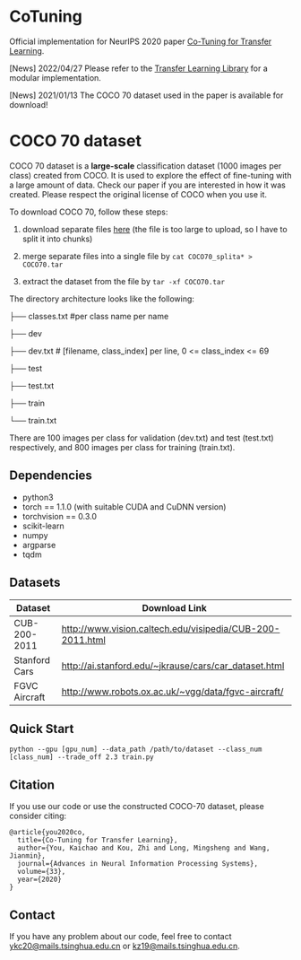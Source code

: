# CoTuning
Official implementation for NeurIPS 2020 paper [Co-Tuning for Transfer Learning](https://proceedings.neurips.cc//paper/2020/file/c8067ad1937f728f51288b3eb986afaa-Paper.pdf).

[News] 2022/04/27 Please refer to the [Transfer Learning Library](https://github.com/thuml/Transfer-Learning-Library/blob/master/talib/finetune/co_tuning.py) for a modular implementation.

[News] 2021/01/13 The COCO 70 dataset used in the paper is available for download! 

# COCO 70 dataset

COCO 70 dataset is a **large-scale** classification dataset (1000 images per class) created from COCO. It is used to explore the effect of fine-tuning with a large amount of data. Check our paper if you are interested in how it was created. Please respect the original license of COCO when you use it.

To download COCO 70, follow these steps:

1. download separate files [here](https://cloud.tsinghua.edu.cn/d/b364038fd4544530bc08/) (the file is too large to upload, so I have to split it into chunks)
2. merge separate files into a single file by ```cat COCO70_splita* > COCO70.tar```

3. extract the dataset from the file by ```tar -xf COCO70.tar ```

The directory architecture looks like the following:

   ├── classes.txt #per class name per name

   ├── dev

   ├── dev.txt # [filename, class_index] per line, 0 <= class_index <= 69

   ├── test

   ├── test.txt

   ├── train

   └── train.txt 

There are 100 images per class for validation (dev.txt) and test (test.txt) respectively, and 800 images per class for training (train.txt).

## Dependencies
* python3
* torch == 1.1.0 (with suitable CUDA and CuDNN version)
* torchvision == 0.3.0
* scikit-learn
* numpy
* argparse
* tqdm

## Datasets
| Dataset | Download Link |
| -- | -- |
| CUB-200-2011 | http://www.vision.caltech.edu/visipedia/CUB-200-2011.html |
| Stanford Cars | http://ai.stanford.edu/~jkrause/cars/car_dataset.html |
| FGVC Aircraft | http://www.robots.ox.ac.uk/~vgg/data/fgvc-aircraft/ |

## Quick Start
```
python --gpu [gpu_num] --data_path /path/to/dataset --class_num [class_num] --trade_off 2.3 train.py 
```

## Citation
If you use our code or use the constructed COCO-70 dataset, please consider citing:
```
@article{you2020co,
  title={Co-Tuning for Transfer Learning},
  author={You, Kaichao and Kou, Zhi and Long, Mingsheng and Wang, Jianmin},
  journal={Advances in Neural Information Processing Systems},
  volume={33},
  year={2020}
}
```

## Contact
If you have any problem about our code, feel free to contact ykc20@mails.tsinghua.edu.cn or kz19@mails.tsinghua.edu.cn.
